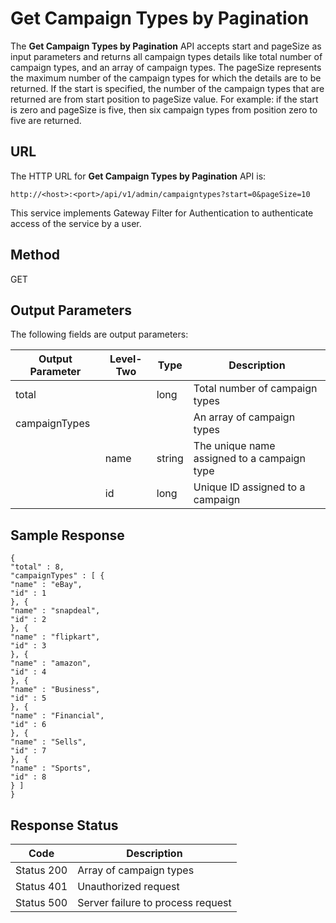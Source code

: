 
# Get Campaign Types by Pagination

The **Get Campaign Types by Pagination** API accepts start and pageSize as input parameters and returns all campaign types details like total number of campaign types, and an array of campaign types. The pageSize represents the maximum number of the campaign types for which the details are to be returned. If the start is specified, the number of the campaign types that are returned are from start position to pageSize value. For example: if the start is zero and pageSize is five, then six campaign types from position zero to five are returned.

## URL

The HTTP URL for **Get Campaign Types by Pagination** API is:

```
http://<host>:<port>/api/v1/admin/campaigntypes?start=0&pageSize=10
```

This service implements Gateway Filter for Authentication to authenticate access of the service by a user.

## Method

GET

## Output Parameters

The following fields are output parameters:

| Output Parameter | Level-Two | Type   | Description                                 |
| ---------------- | --------- | ------ | ------------------------------------------- |
| total            |           | long   | Total number of campaign types              |
| campaignTypes    |           |        | An array of campaign types                  |
|                  | name      | string | The unique name assigned to a campaign type |
|                  | id        | long   | Unique ID assigned to a campaign            |

## Sample Response

```
{
"total" : 8,
"campaignTypes" : [ {
"name" : "eBay",
"id" : 1
}, {
"name" : "snapdeal",
"id" : 2
}, {
"name" : "flipkart",
"id" : 3
}, {
"name" : "amazon",
"id" : 4
}, {
"name" : "Business",
"id" : 5
}, {
"name" : "Financial",
"id" : 6
}, {
"name" : "Sells",
"id" : 7
}, {
"name" : "Sports",
"id" : 8
} ]
}
```

## Response Status

| Code       | Description                       |
| ---------- | --------------------------------- |
| Status 200 | Array of campaign types           |
| Status 401 | Unauthorized request              |
| Status 500 | Server failure to process request |
